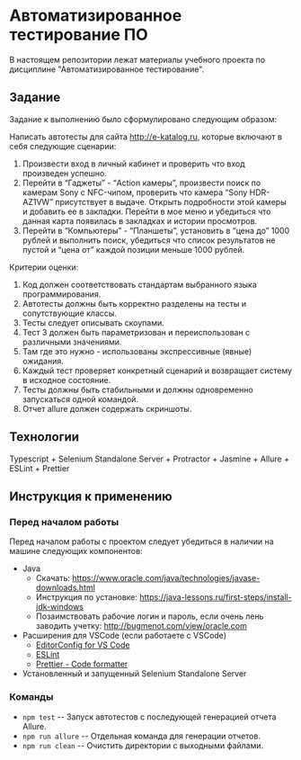 # Автоматизированное тестирование ПО

В настоящем репозитории лежат материалы учебного проекта по дисциплине "Автоматизированное тестирование".

## Задание

Задание к выполнению было сформулировано следующим образом:

Написать автотесты для сайта http://e-katalog.ru, которые включают в себя следующие сценарии:

1. Произвести вход в личный кабинет и проверить что вход произведен успешно.
2. Перейти в “Гаджеты” - “Action камеры”, произвести поиск по камерам Sony с NFC-чипом, проверить что камера “Sony HDR-AZ1VW” присутствует в выдаче. Открыть подробности этой камеры и добавить ее в закладки. Перейти в мое меню и убедиться что данная карта появилась в закладках и истории просмотров.
3. Перейти в “Компьютеры” - “Планшеты”, установить в “цена до” 1000 рублей и выполнить поиск, убедиться что список результатов не пустой и “цена от” каждой позиции меньше 1000 рублей.

Критерии оценки:

1. Код должен соответствовать стандартам выбранного языка программирования.
2. Автотесты должны быть корректно разделены на тесты и сопутствующие классы.
3. Тесты следует описывать скоупами.
4. Тест 3 должен быть параметризован и переиспользован с различными значениями.
5. Там где это нужно - использованы экспрессивные (явные) ожидания.
6. Каждый тест проверяет конкретный сценарий и возвращает систему в исходное состояние.
7. Тесты должны быть стабильными и должны одновременно запускаться одной командой.
8. Отчет allure должен содержать скриншоты.

## Технологии

Typescript + Selenium Standalone Server + Protractor + Jasmine + Allure + ESLint + Prettier

## Инструкция к применению

### Перед началом работы

Перед началом работы с проектом следует убедиться в наличии на машине следующих компонентов:

- Java
	- Скачать: https://www.oracle.com/java/technologies/javase-downloads.html
	- Инструкция по установке: https://java-lessons.ru/first-steps/install-jdk-windows
	- Позаимствовать рабочие логин и пароль, если очень лень заводить учетку: http://bugmenot.com/view/oracle.com
- Расширения для VSCode (если работаете с VSCode)
	- [EditorConfig for VS Code](https://marketplace.visualstudio.com/items?itemName=EditorConfig.EditorConfig)
	- [ESLint](https://marketplace.visualstudio.com/items?itemName=dbaeumer.vscode-eslint)
	- [Prettier - Code formatter](https://marketplace.visualstudio.com/items?itemName=esbenp.prettier-vscode)
- Установленный и запущенный Selenium Standalone Server

### Команды

-   <code>npm test</code> -- Запуск автотестов с последующей генерацией отчета Allure.
-   <code>npm run allure</code> -- Отдельная команда для генерации отчетов.
-   <code>npm run clean</code> -- Очистить директории с выходными файлами.
